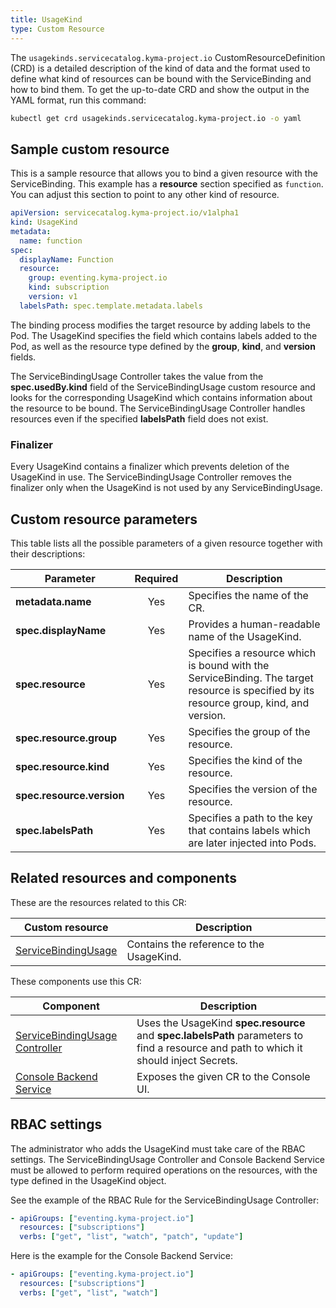 ```yaml
---
title: UsageKind
type: Custom Resource
---
```


The `usagekinds.servicecatalog.kyma-project.io` CustomResourceDefinition (CRD) is a detailed description of the kind of data and the format used to define what kind of resources can be bound with the ServiceBinding and how to bind them. To get the up-to-date CRD and show the output in the YAML format, run this command:

```bash
kubectl get crd usagekinds.servicecatalog.kyma-project.io -o yaml
```

## Sample custom resource

This is a sample resource that allows you to bind a given resource with the ServiceBinding. This example has a **resource** section specified as `function`. You can adjust this section to point to any other kind of resource.

```yaml
apiVersion: servicecatalog.kyma-project.io/v1alpha1
kind: UsageKind
metadata:
  name: function
spec:
  displayName: Function
  resource:
    group: eventing.kyma-project.io
    kind: subscription
    version: v1
  labelsPath: spec.template.metadata.labels
```

The binding process modifies the target resource by adding labels to the Pod. The UsageKind specifies the field which contains labels added to the Pod, as well as the resource type defined by the **group**, **kind**, and **version** fields.

The ServiceBindingUsage Controller takes the value from the **spec.usedBy.kind** field of the ServiceBindingUsage custom resource and looks for the corresponding UsageKind which contains information about the resource to be bound. The ServiceBindingUsage Controller handles resources even if the specified **labelsPath** field does not exist.

### Finalizer

Every UsageKind contains a finalizer which prevents deletion of the UsageKind in use. The ServiceBindingUsage Controller removes the finalizer only when the UsageKind is not used by any ServiceBindingUsage.

## Custom resource parameters

This table lists all the possible parameters of a given resource together with their descriptions:

| Parameter   |      Required      |  Description |
|----------|:-------------:|------|
| **metadata.name** |    Yes   | Specifies the name of the CR. |
| **spec.displayName** |    Yes   | Provides a human-readable name of the UsageKind. |
| **spec.resource** |    Yes   | Specifies a resource which is bound with the ServiceBinding. The target resource is specified by its resource group, kind, and version. |
| **spec.resource.group** |    Yes   | Specifies the group of the resource. |
| **spec.resource.kind** |    Yes   | Specifies the kind of the resource. |
| **spec.resource.version** |    Yes   | Specifies the version of the resource. |
| **spec.labelsPath** |    Yes   | Specifies a path to the key that contains labels which are later injected into Pods. |

## Related resources and components

These are the resources related to this CR:

| Custom resource   |   Description |
|----------|------|
| [ServiceBindingUsage](#custom-resource-servicebindingusage) |  Contains the reference to the UsageKind. |

These components use this CR:

| Component   |   Description |
|----------|------|
| [ServiceBindingUsage Controller](https://github.com/kyma-project/kyma/tree/master/components/service-binding-usage-controller) |  Uses the UsageKind **spec.resource** and **spec.labelsPath** parameters to find a resource and path to which it should inject Secrets. |
| [Console Backend Service](/components/console/#details-console-backend-service) |  Exposes the given CR to the Console UI. |

## RBAC settings

The administrator who adds the UsageKind must take care of the RBAC settings. The ServiceBindingUsage Controller and Console Backend Service must be allowed to perform required operations on the resources, with the type defined in the UsageKind object.

See the example of the RBAC Rule for the ServiceBindingUsage Controller:

```yaml
- apiGroups: ["eventing.kyma-project.io"]
  resources: ["subscriptions"]
  verbs: ["get", "list", "watch", "patch", "update"]
```

Here is the example for the Console Backend Service:

```yaml
- apiGroups: ["eventing.kyma-project.io"]
  resources: ["subscriptions"]
  verbs: ["get", "list", "watch"]
```
